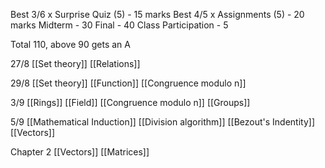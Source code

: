 Best 3/6 x Surprise Quiz (5) - 15 marks
Best 4/5 x Assignments (5) - 20 marks
Midterm - 30
Final - 40
Class Participation - 5

Total 110, above 90 gets an A

27/8
[[Set theory]]
[[Relations]]

29/8
[[Set theory]]
[[Function]]
[[Congruence modulo n]]

3/9
[[Rings]]
[[Field]]
[[Congruence modulo n]]
[[Groups]]

5/9
[[Mathematical Induction]]
[[Division algorithm]]
[[Bezout's Indentity]]
[[Vectors]]

Chapter 2
[[Vectors]]
[[Matrices]]
